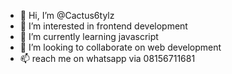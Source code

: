 - 👋 Hi, I’m @Cactus6tylz
- 👀 I’m interested in frontend development
- 🌱 I’m currently learning javascript
- 💞️ I’m looking to collaborate on web development
- 📫 reach me on whatsapp via 08156711681

<!---
Cactus6tylz/Cactus6tylz is a ✨ special ✨ repository because its `README.md` (this file) appears on your GitHub profile.
You can click the Preview link to take a look at your changes.
--->
